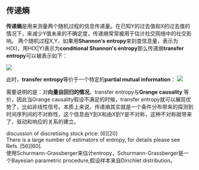 ## 传递熵    
**传递熵**是用来测量两个随机过程的信息传递量。在已知Y的过去值和X的过去值的情况下，来减少Y值未来的不确定度，传递熵常常被用于估计社交网络中的社交影响。
两个随机过程X,Y，如果用**Shannon‘s entropy**来刻度信息量，表示为H(X)，用H(X|Y)表示为**conditional Shannon's entropy**那么传递熵**transfer entropy**可以被表示如下：

<img src="http://chart.googleapis.com/chart?cht=tx&chl= T_{X->Y}=H(Y_t|Y_{t-1:t-L})-H(Y_t|Y_{t-1:t-L}, X_{t-1:t-L})" style="border:none;">

此时，**transfer entropy**等价于一个特定的**partial mutual information**：
<img src="http://chart.googleapis.com/chart?cht=tx&chl= T_{m->n}=I(A_m,B_n|A_n)" style="border:none;">

需要说明的是：对**向量自回归的情况**，transfer entropy与**Grange causality**
等价，因此当Grange causality假设不满足的时候，transfer entropy就可以展现优势了，比如非线性信号。本质上来说，传递熵其实就是一个条件分布带来的探测到
时间序列间的不对称性，这个信息由Y到X和由X到Y是不对称，这种不对称就带来了，驱动和响应的关系的建立。

discussion of discretising stock price: [6][20]            
There is a large number of estimators of entropy, for details please see Refs. [56][60].       
使用Schurmann-Grassberger来估计entropy，Schurmann-Grassberger是一个Bayesian parametric procedure,假设样本来自Dirichlet distribution。










